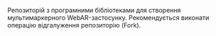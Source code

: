 Репозиторій з програмними бібліотеками для створення мультимаркерного WebAR-застосунку.
Рекомендується виконати операцію відгалуження репозиторію (Fork).


